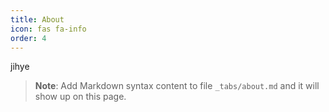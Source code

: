 ```yaml
---
title: About
icon: fas fa-info
order: 4
---
```


jihye

> **Note**: Add Markdown syntax content to file `_tabs/about.md` and it will show up on this page.
